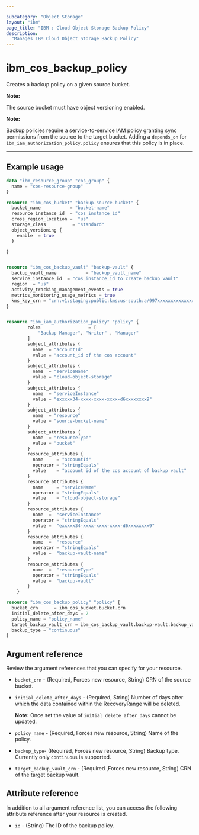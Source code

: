 ```yaml
---

subcategory: "Object Storage"
layout: "ibm"
page_title: "IBM : Cloud Object Storage Backup Policy"
description: 
  "Manages IBM Cloud Object Storage Backup Policy"
---
```


# ibm_cos_backup_policy
Creates a backup policy on a given source bucket.


**Note:**

 The source bucket must have object versioning enabled.

 **Note:**

 Backup policies require a service-to-service IAM policy granting sync permissions from the source to the target bucket. Adding a `depends_on` for `ibm_iam_authorization_policy.policy` ensures that this policy is in place.

---

## Example usage


```terraform
data "ibm_resource_group" "cos_group" {
  name = "cos-resource-group"
}

resource "ibm_cos_bucket" "backup-source-bucket" {
  bucket_name           = "bucket-name"
  resource_instance_id  = "cos_instance_id"
  cross_region_location =  "us"
  storage_class          = "standard"
  object_versioning {
    enable  = true
  }

}


resource "ibm_cos_backup_vault" "backup-vault" {
  backup_vault_name           = "backup_vault_name"
  service_instance_id  = "cos_instance_id to create backup vault"
  region  = "us"
  activity_tracking_management_events = true
  metrics_monitoring_usage_metrics = true
  kms_key_crn = "crn:v1:staging:public:kms:us-south:a/997xxxxxxxxxxxxxxxxxxxxxx54:5xxxxxxxa-fxxb-4xx8-9xx4-f1xxxxxxxxx5:key:af5667d5-dxx5-4xxf-8xxf-exxxxxxxf1d"
}


resource "ibm_iam_authorization_policy" "policy" {
		roles                  = [
			"Backup Manager", "Writer" , "Manager"
		]
		subject_attributes {
		  name  = "accountId"
		  value = "account_id of the cos account"
		}
		subject_attributes {
		  name  = "serviceName"
		  value = "cloud-object-storage"
		}
		subject_attributes {
		  name  = "serviceInstance"
		  value = "exxxxx34-xxxx-xxxx-xxxx-d6xxxxxxxx9"
		}
		subject_attributes {
		  name  = "resource"
		  value = "source-bucket-name"
		}
		subject_attributes {
		  name  = "resourceType"
		  value = "bucket"
		}
		resource_attributes {
		  name     = "accountId"
		  operator = "stringEquals"
		  value    = "account id of the cos account of backup vault"
		}
		resource_attributes {
		  name     = "serviceName"
		  operator = "stringEquals"
		  value    = "cloud-object-storage"
		}
		resource_attributes { 
		  name  =  "serviceInstance"
		  operator = "stringEquals"
		  value =  "exxxxx34-xxxx-xxxx-xxxx-d6xxxxxxxx9"
		}
		resource_attributes { 
		  name  =  "resource"
		  operator = "stringEquals"
		  value =  "backup-vault-name"
		}
		resource_attributes { 
		  name  =  "resourceType"
		  operator = "stringEquals"
		  value =  "backup-vault" 
		}
	}

resource "ibm_cos_backup_policy" "policy" {
  bucket_crn      = ibm_cos_bucket.bucket.crn
  initial_delete_after_days = 2
  policy_name = "policy_name"
  target_backup_vault_crn = ibm_cos_backup_vault.backup-vault.backup_vault_crn
  backup_type = "continuous"
}

```

## Argument reference
Review the argument references that you can specify for your resource. 
- `bucket_crn` - (Required, Forces new resource, String) CRN of the source bucket.
- `initial_delete_after_days` - (Required, String) Number of days after which the data contained within the RecoveryRange will be deleted.

  **Note:**
Once set the value of `initial_delete_after_days` cannot be updated.

- `policy_name` - (Required, Forces new resource, String) Name of the policy.
- `backup_type`- (Required, Forces new resource, String) Backup type. Currently only  `continuous` is supported.
- `target_backup_vault_crn` - (Required ,Forces new resource, String) CRN of the target backup vault.

## Attribute reference
In addition to all argument reference list, you can access the following attribute reference after your resource is created.

- `id` - (String) The ID of the backup policy.
